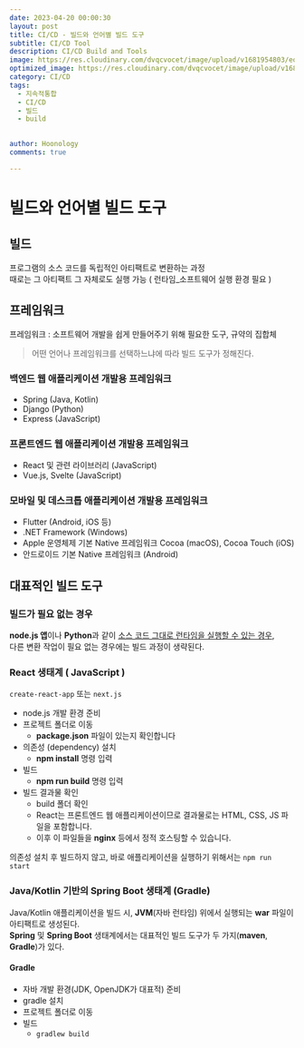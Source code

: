 ```yaml
---
date: 2023-04-20 00:00:30
layout: post
title: CI/CD - 빌드와 언어별 빌드 도구
subtitle: CI/CD Tool
description: CI/CD Build and Tools  
image: https://res.cloudinary.com/dvqcvocet/image/upload/v1681954803/eoe0iiqoeiq9ghldrltc.png
optimized_image: https://res.cloudinary.com/dvqcvocet/image/upload/v1681954803/eoe0iiqoeiq9ghldrltc.png 
category: CI/CD
tags:
  - 지속적통합
  - CI/CD
  - 빌드
  - build

  
author: Hoonology
comments: true

---
```


# 빌드와 언어별 빌드 도구
## 빌드
프로그램의 소스 코드를 독립적인 아티팩트로 변환하는 과정  
때로는 그 아티팩트 그 자체로도 실행 가능 ( 런타임_소프트웨어 실행 환경 필요 )

## 프레임워크
프레임워크 :  소프트웨어 개발을 쉽게 만들어주기 위해 필요한 도구, 규약의 집합체

> 어떤 언어나 프레임워크를 선택하느냐에 따라 빌드 도구가 정해진다.

### 백엔드 웹 애플리케이션 개발용 프레임워크
- Spring (Java, Kotlin)
- Django (Python)
- Express (JavaScript)

### 프론트엔드 웹 애플리케이션 개발용 프레임워크
- React 및 관련 라이브러리 (JavaScript)
- Vue.js, Svelte (JavaScript)

### 모바일 및 데스크톱 애플리케이션 개발용 프레임워크
- Flutter (Android, iOS 등)
- .NET Framework (Windows)
- Apple 운영체제 기본 Native 프레임워크 Cocoa (macOS), Cocoa Touch (iOS)
- 안드로이드 기본 Native 프레임워크 (Android)


## 대표적인 빌드 도구

### 빌드가 필요 없는 경우
**node.js 앱**이나 **Python**과 같이 <u>소스 코드 그대로 런타임을 실행할 수 있는 경우</u>,  
다른 변환 작업이 필요 없는 경우에는 빌드 과정이 생략된다.

### React 생태계 ( JavaScript )

```create-react-app``` 또는 ```next.js```

- node.js 개발 환경 준비
- 프로젝트 폴더로 이동
  - **package.json** 파일이 있는지 확인합니다
- 의존성 (dependency) 설치
  - **npm install** 명령 입력
- 빌드
  - **npm run build** 명령 입력
- 빌드 결과물 확인
  - build 폴더 확인
  - React는 프론트엔드 웹 애플리케이션이므로 결과물로는 HTML, CSS, JS 파일을 포함합니다.
  - 이후 이 파일들을 **nginx** 등에서 정적 호스팅할 수 있습니다.

의존성 설치 후 빌드하지 않고, 바로 애플리케이션을 실행하기 위해서는 ```npm run start```

### Java/Kotlin 기반의 Spring Boot 생태계 (Gradle)


Java/Kotlin 애플리케이션을 빌드 시, **JVM**(자바 런타임) 위에서 실행되는 **war** 파일이 아티팩트로 생성된다.  
**Spring** 및 **Spring Boot** 생태계에서는 대표적인 빌드 도구가 두 가지(**maven**, **Gradle**)가 있다.  

#### Gradle 

- 자바 개발 환경(JDK, OpenJDK가 대표적) 준비
- gradle 설치
- 프로젝트 폴더로 이동
- 빌드
  - ```gradlew build```



